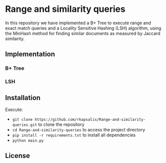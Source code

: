 # Range and similarity queries
In this repository we have implemented a B+ Tree to execute range and exact match queries and a Locality Sensitive Hashing (LSH) algorithm, using the MinHash method for finding similar documents as measured by Jaccard similarity.

## Implementation
### B+ Tree

### LSH

## Installation
Execute:
* `git clone https://github.com/rkapsalis/Range-and-similarity-queries.git` to clone the repository
* `cd Range-and-similarity-queries` to access the project directory
* `pip install -r requirements.txt` to install all dependencies
* `python main.py`

## License

